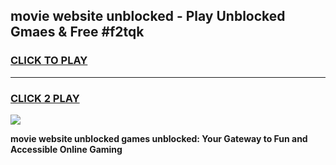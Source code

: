 
## movie website unblocked - Play Unblocked Gmaes & Free #f2tqk
<h3>
<a href="https://news.freeplayer.one?title=movie_website_unblocked&ref=26F">CLICK TO PLAY</a></h3>
<hr>

<h3>
<a href="https://news.freeplayer.one?title=movie_website_unblocked&ref=26F">CLICK 2 PLAY</a>
  
</h3>

<a href="https://news.freeplayer.one?title=movie_website_unblocked&ref=26F/"><img src="https://clearcache.store/games.png"></a>


**movie website unblocked games unblocked: Your Gateway to Fun and Accessible Online Gaming**
